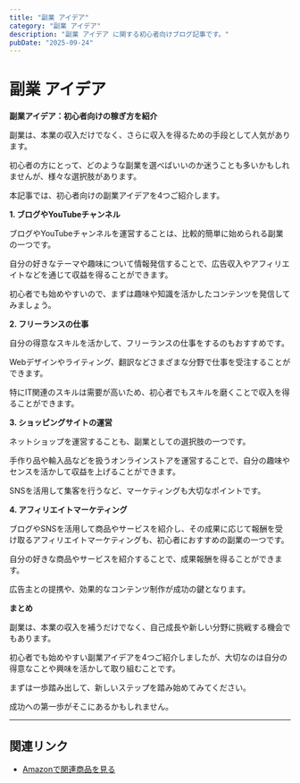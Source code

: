 ```yaml
---
title: "副業 アイデア"
category: "副業 アイデア"
description: "副業 アイデア に関する初心者向けブログ記事です。"
pubDate: "2025-09-24"
---
```


# 副業 アイデア

**副業アイデア：初心者向けの稼ぎ方を紹介**

副業は、本業の収入だけでなく、さらに収入を得るための手段として人気があります。

初心者の方にとって、どのような副業を選べばいいのか迷うことも多いかもしれませんが、様々な選択肢があります。

本記事では、初心者向けの副業アイデアを4つご紹介します。



**1. ブログやYouTubeチャンネル**

ブログやYouTubeチャンネルを運営することは、比較的簡単に始められる副業の一つです。

自分の好きなテーマや趣味について情報発信することで、広告収入やアフィリエイトなどを通じて収益を得ることができます。

初心者でも始めやすいので、まずは趣味や知識を活かしたコンテンツを発信してみましょう。



**2. フリーランスの仕事**

自分の得意なスキルを活かして、フリーランスの仕事をするのもおすすめです。

Webデザインやライティング、翻訳などさまざまな分野で仕事を受注することができます。

特にIT関連のスキルは需要が高いため、初心者でもスキルを磨くことで収入を得ることができます。



**3. ショッピングサイトの運営**

ネットショップを運営することも、副業としての選択肢の一つです。

手作り品や輸入品などを扱うオンラインストアを運営することで、自分の趣味やセンスを活かして収益を上げることができます。

SNSを活用して集客を行うなど、マーケティングも大切なポイントです。



**4. アフィリエイトマーケティング**

ブログやSNSを活用して商品やサービスを紹介し、その成果に応じて報酬を受け取るアフィリエイトマーケティングも、初心者におすすめの副業の一つです。

自分の好きな商品やサービスを紹介することで、成果報酬を得ることができます。

広告主との提携や、効果的なコンテンツ制作が成功の鍵となります。



**まとめ**

副業は、本業の収入を補うだけでなく、自己成長や新しい分野に挑戦する機会でもあります。

初心者でも始めやすい副業アイデアを4つご紹介しましたが、大切なのは自分の得意なことや興味を活かして取り組むことです。

まずは一歩踏み出して、新しいステップを踏み始めてみてください。

成功への第一歩がそこにあるかもしれません。



---

## 関連リンク

- [Amazonで関連商品を見る](https://www.amazon.co.jp/s?k=%E5%89%AF%E6%A5%AD+%E3%82%A2%E3%82%A4%E3%83%87%E3%82%A2&tag=autowritehubai-22)
